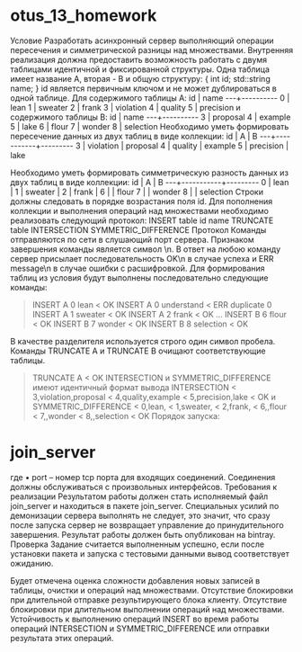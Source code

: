 # otus_13_homework
Условие
Разработать асинхронный сервер выполняющий операции пересечения и
симметрической разницы над множествами.
Внутренняя реализация должна предоставить возможность работать с
двумя таблицами идентичной и фиксированной структуры. Одна таблица
имеет название A, вторая - B и общую структуру:
{
int id;
std::string name;
}
id является первичным ключом и не может дублироваться в одной таблице.
Для содержимого таблицы A:
id | name
---+----------
0 | lean
1 | sweater
2 | frank
3 | violation
4 | quality
5 | precision
и содержимого таблицы B:
id | name
---+----------
3 | proposal
4 | example
5 | lake
6 | flour
7 | wonder
8 | selection
Необходимо уметь формировать пересечение данных из двух таблиц в виде
коллекции:
id | A 
| B
---+-----------+---------
3 | violation | proposal
4 | quality 
| example
5 | precision | lake

Необходимо уметь формировать симметрическую разность данных из двух
таблиц в виде коллекции:
id | A 
| B
---+-----------+---------
0 | lean 
|
1 | sweater 
|
2 | frank 
|
6 | 
| flour
7 | 
| wonder
8 | 
| selection
Строки должны следовать в порядке возрастания поля id.
Для пополнения коллекции и выполнения операций над множествами
необходимо реализовать следующий протокол:
INSERT table id name
TRUNCATE table
INTERSECTION
SYMMETRIC_DIFFERENCE
Протокол
Команды отправляются по сети в слушающий порт сервера. Признаком
завершения команды является символ \n. В ответ на любою команду сервер
присылает последовательность OK\n в случае успеха и ERR message\n в
случае ошибки с расшифровкой.
Для формирования таблиц из условия будут выполнены последовательно
следующие команды:
> INSERT A 0 lean
< OK
> INSERT A 0 understand
< ERR duplicate 0
> INSERT A 1 sweater
< OK
> INSERT A 2 frank
< OK
...
> INSERT B 6 flour
< OK
> INSERT B 7 wonder
< OK
> INSERT B 8 selection
< OK

В качестве разделителя используется строго один символ пробела.
Команды TRUNCATE A и TRUNCATE B очищают соответствующие таблицы.
> TRUNCATE A
< OK
INTERSECTION и SYMMETRIC_DIFFERENCE имеют идентичный формат вывода
> INTERSECTION
< 3,violation,proposal
< 4,quality,example
< 5,precision,lake
< OK
и
> SYMMETRIC_DIFFERENCE
< 0,lean,
< 1,sweater,
< 2,frank,
< 6,,flour
< 7,,wonder
< 8,,selection
< OK
Порядок запуска:
# join_server <port>
где
• port – номер tcp порта для входящих соединений. Соединения должны
обслуживаться с произвольных интерфейсов.
Требования к реализации
Результатом работы должен стать исполняемый файл join_server и
находиться в пакете join_server.
Специальных усилий по демонизации сервера выполнять не следует, это
значит, что сразу после запуска сервер не возвращает управление до
принудительного завершения.
Результат работы должен быть опубликован на bintray.
Проверка
Задание считается выполненным успешно, если после установки пакета и
запуска с тестовыми данными вывод соответствует ожиданию.

Будет отмечена оценка сложности добавления новых записей в таблицы,
очистки и операций над множествами. Отсутствие блокировки при
длительной отправке результирующего блока клиенту. 
Отсутствие
блокировки при длительном выполнении операций над множествами.
Устойчивость к выполнению операций INSERT во время работы операций
INTERSECTION и SYMMETRIC_DIFFERENCE или отправки результата этих
операций.
